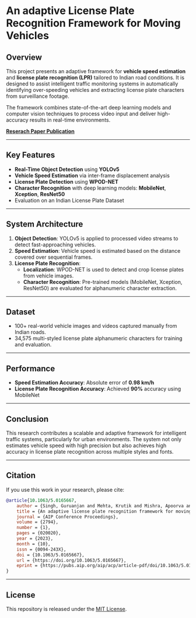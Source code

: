 # An adaptive License Plate Recognition Framework for Moving Vehicles

## Overview

This project presents an adaptive framework for **vehicle speed estimation** and **license plate recognition (LPR)** tailored to Indian road conditions. It is designed to assist intelligent traffic monitoring systems in automatically identifying over-speeding vehicles and extracting license plate characters from surveillance footage.

The framework combines state-of-the-art deep learning models and computer vision techniques to process video input and deliver high-accuracy results in real-time environments.

**[Reserach Paper Publication](https://pubs.aip.org/aip/acp/article-abstract/2794/1/020020/2914513/An-adaptive-license-plate-recognition-framework?redirectedFrom=fulltext)**

---

## Key Features

- **Real-Time Object Detection** using **YOLOv5**
- **Vehicle Speed Estimation** via inter-frame displacement analysis
- **License Plate Detection** using **WPOD-NET**
- **Character Recognition** with deep learning models: **MobileNet**, **Xception**, **ResNet50**
- Evaluation on an Indian License Plate Dataset

---

## System Architecture

1. **Object Detection**: YOLOv5 is applied to processed video streams to detect fast-approaching vehicles.
2. **Speed Estimation**: Vehicle speed is estimated based on the distance covered over sequential frames.
3. **License Plate Recognition**:
   - **Localization**: WPOD-NET is used to detect and crop license plates from vehicle images.
   - **Character Recognition**: Pre-trained models (MobileNet, Xception, ResNet50) are evaluated for alphanumeric character extraction.

---

## Dataset

- 100+ real-world vehicle images and videos captured manually from Indian roads.
- 34,575 multi-styled license plate alphanumeric characters for training and evaluation.

---

## Performance

- **Speed Estimation Accuracy**: Absolute error of **0.98 km/h**
- **License Plate Recognition Accuracy**: Achieved **90%** accuracy using MobileNet

---

## Conclusion

This research contributes a scalable and adaptive framework for intelligent traffic systems, particularly for urban environments. The system not only estimates vehicle speed with high precision but also achieves high accuracy in license plate recognition across multiple styles and fonts.

---

## Citation

If you use this work in your research, please cite:

```bibtex
@article{10.1063/5.0165667,
    author = {Singh, Guruanjan and Mehta, Krutik and Mishra, Apoorva and Chawla, Harnish and Shekokar, Narendra},
    title = {An adaptive license plate recognition framework for moving vehicles},
    journal = {AIP Conference Proceedings},
    volume = {2794},
    number = {1},
    pages = {020020},
    year = {2023},
    month = {10},
    issn = {0094-243X},
    doi = {10.1063/5.0165667},
    url = {https://doi.org/10.1063/5.0165667},
    eprint = {https://pubs.aip.org/aip/acp/article-pdf/doi/10.1063/5.0165667/18153233/020020\_1\_5.0165667.pdf},
}
```

---

## License

This repository is released under the [MIT License](LICENSE).
